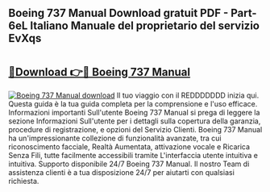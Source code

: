## Boeing 737 Manual Download gratuit PDF - Part-6eL Italiano Manuale del proprietario del servizio EvXqs

# <h2><a href="http://dfafwsr.blite.top/?on=Boeing+737+Manual">🔗Download 👉🔴 Boeing 737 Manual</a></h2>

[![Boeing 737 Manual download](https://i.imgur.com/lujVjoI.png)](http://dfafwsr.blite.top/?on=Boeing+737+Manual)
Il tuo viaggio con il REDDDDDDD inizia qui. Questa guida è la tua guida completa per la comprensione e l'uso efficace. Informazioni importanti Sull'utente Boeing 737 Manual si prega di leggere la sezione Informazioni Sull'utente per i dettagli sulla copertura della garanzia, procedure di registrazione, e opzioni del Servizio Clienti. Boeing 737 Manual ha un'impressionante collezione di funzionalità avanzate, tra cui riconoscimento facciale, Realtà Aumentata, attivazione vocale e Ricarica Senza Fili, tutte facilmente accessibili tramite L'interfaccia utente intuitiva e intuitiva. Supporto disponibile 24/7 Boeing 737 Manual. Il nostro Team di assistenza clienti è a tua disposizione 24/7 per aiutarti con qualsiasi richiesta.
